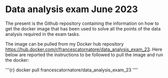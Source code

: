 # Data analysis exam June 2023

The present is the Github repository containing the information on how to get the docker image that has been used to solve all the points of the data analysis required in the exam tasks. 

The image can be pulled from my Docker hub repository https://hub.docker.com/r/francescatornatore/data_analysis_exam_23. Here below are reported the instructions to be followed to pull the image and run the docker: 

'''{r}
docker pull francescatornatore/data_analysis_exam_23
''''


